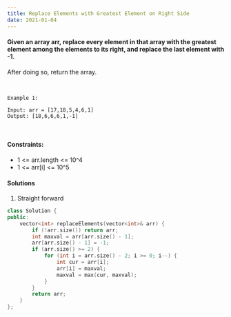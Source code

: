 ```yaml
---
title: Replace Elements with Greatest Element on Right Side
date: 2021-01-04
---
```

#### Given an array arr, replace every element in that array with the greatest element among the elements to its right, and replace the last element with -1.

After doing so, return the array.

 

```
Example 1:

Input: arr = [17,18,5,4,6,1]
Output: [18,6,6,6,1,-1]
```
 

#### Constraints:

- 1 <= arr.length <= 10^4
- 1 <= arr[i] <= 10^5

#### Solutions

1. Straight forward

```cpp
class Solution {
public:
    vector<int> replaceElements(vector<int>& arr) {
        if (!arr.size()) return arr;
        int maxval = arr[arr.size() - 1];
        arr[arr.size() - 1] = -1;
        if (arr.size() >= 2) {
            for (int i = arr.size() - 2; i >= 0; i--) {
                int cur = arr[i];
                arr[i] = maxval;
                maxval = max(cur, maxval);
            }
        }
        return arr;
    }
};
```
